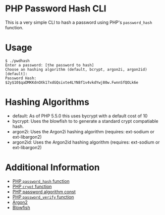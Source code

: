 # PHP Password Hash CLI

This is a very simple CLI to hash a password using PHP's `password_hash` function.


# Usage

```shell
$ ./pwdhash
Enter a password: [the password to hash]
Choose an hashing algorithm (default, bcrypt, argon2i, argon2id) [default]: 
Password Hash: $2y$10$qaDMKKdnOXk17xdGQsixte4LYN8f1v4vkdYwj80w.FwnnSfQOLk6e
```

# Hashing Algorithms

- default: As of PHP 5.5.0 this uses bycrypt with a default cost of 10
- bycrypt: Uses the blowfish to to generate a standard crypt compatiable hash.
- argon2i: Uses the Argon2i hashing algorithm (requires: ext-sodium or ext-libargon2)
- argon2id: Uses the Argon2id hashing algorithm (requires: ext-sodium or ext-libargon2)

# Additional Information

- [PHP `password_hash` function](https://www.php.net/manual/en/function.password-hash.php)
- [PHP `crypt` function](https://www.php.net/manual/en/function.crypt.php)
- [PHP password algorithm const](https://www.php.net/manual/en/password.constants.php)
- [PHP `password_verify` function](https://www.php.net/manual/en/function.password-verify.php)
- [Argon2](https://github.com/P-H-C/phc-winner-argon2)
- [Blowfish](https://en.wikipedia.org/wiki/Blowfish_(cipher))